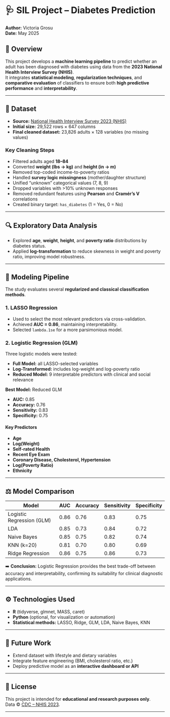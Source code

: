 # 🩺 SIL Project – Diabetes Prediction

**Author:** Victoria Grosu  
**Date:** May 2025  

## 📘 Overview
This project develops a **machine learning pipeline** to predict whether an adult has been diagnosed with diabetes using data from the **2023 National Health Interview Survey (NHIS)**.  
It integrates **statistical modeling**, **regularization techniques**, and **comparative evaluation** of classifiers to ensure both **high predictive performance** and **interpretability**.

---

## 🧩 Dataset
- **Source:** [National Health Interview Survey 2023 (NHIS)](https://www.cdc.gov/nchs/nhis/documentation/2023-nhis.html)  
- **Initial size:** 29,522 rows × 647 columns  
- **Final cleaned dataset:** 23,826 adults × 128 variables (no missing values)

### Key Cleaning Steps
- Filtered adults aged **18–84**
- Converted **weight (lbs → kg)** and **height (in → m)**
- Removed top-coded income-to-poverty ratios  
- Handled **survey logic missingness** (mother/daughter structure)
- Unified “unknown” categorical values (7, 8, 9)
- Dropped variables with >10% unknown responses  
- Removed redundant features using **Pearson** and **Cramér’s V** correlations  
- Created binary target: `has_diabetes` (1 = Yes, 0 = No)

---

## 🔍 Exploratory Data Analysis
- Explored **age**, **weight**, **height**, and **poverty ratio** distributions by diabetes status.  
- Applied **log-transformation** to reduce skewness in weight and poverty ratio, improving model robustness.

---

## 🧠 Modeling Pipeline
The study evaluates several **regularized and classical classification methods**.

### 1. **LASSO Regression**
- Used to select the most relevant predictors via cross-validation.  
- Achieved **AUC = 0.86**, maintaining interpretability.  
- Selected `lambda.1se` for a more parsimonious model.

### 2. **Logistic Regression (GLM)**
Three logistic models were tested:
- **Full Model:** all LASSO-selected variables  
- **Log-Transformed:** includes log-weight and log-poverty ratio  
- **Reduced Model:** 9 interpretable predictors with clinical and social relevance  

**Best Model:** Reduced GLM  
- **AUC:** 0.85  
- **Accuracy:** 0.76  
- **Sensitivity:** 0.83  
- **Specificity:** 0.75  

#### Key Predictors
- **Age**
- **Log(Weight)**
- **Self-rated Health**
- **Recent Eye Exam**
- **Coronary Disease, Cholesterol, Hypertension**
- **Log(Poverty Ratio)**
- **Ethnicity**

---

## ⚖️ Model Comparison

| Model | AUC | Accuracy | Sensitivity | Specificity |
|-------|------|-----------|--------------|--------------|
| Logistic Regression (GLM) | 0.86 | 0.76 | 0.83 | 0.75 |
| LDA | 0.85 | 0.73 | 0.84 | 0.72 |
| Naive Bayes | 0.85 | 0.75 | 0.82 | 0.74 |
| KNN (k=20) | 0.81 | 0.70 | 0.80 | 0.69 |
| Ridge Regression | 0.86 | 0.75 | 0.86 | 0.73 |

➡️ **Conclusion:** Logistic Regression provides the best trade-off between accuracy and interpretability, confirming its suitability for clinical diagnostic applications.

---

## ⚙️ Technologies Used
- **R** (tidyverse, glmnet, MASS, caret)
- **Python** (optional, for visualization or automation)
- **Statistical methods:** LASSO, Ridge, GLM, LDA, Naive Bayes, KNN

---

## 🚀 Future Work
- Extend dataset with lifestyle and dietary variables  
- Integrate feature engineering (BMI, cholesterol ratio, etc.)  
- Deploy predictive model as an **interactive dashboard or API**  

---

## 📄 License
This project is intended for **educational and research purposes only**.  
Data © [CDC – NHIS 2023](https://www.cdc.gov/nchs/nhis/documentation/2023-nhis.html).

---
